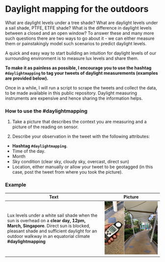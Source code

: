
# Daylight mapping for the outdoors

What are daylight levels under a tree shade? What are daylight levels under a sail shade, PTFE, ETFE shade? What is the difference in daylight levels between a closed and an open window? To answer these and many more such questions there are two ways to go about it - we can either measure them or painstakingly model such scenarios to predict daylight levels. 

A quick and easy way to start building an intuition for daylight levels of our surrounding environment is to measure lux levels and share them.

**To make it as painless as possible, I encourage you to use the hashtag `#daylightmapping` to tag your tweets of daylight measurements (examples are provided below).**

Once in a while, I will run a script to scrape the tweets and collect the data, to be made available in this public repository. Daylight measuring instruments are expensive and hence sharing the information helps.

###  How to use the #daylightmapping 

1. Take a picture that describes the context you are measuring and a picture of the reading on sensor.

2. Describe your observation in the tweet with the following attributes:
  - **Hashtag `#daylightmapping`**.
  - Time of the day.
  - Month
  - Sky condition (clear sky, cloudy sky, overcast, direct sun)
  - Location, either manually or allow your tweet to be geotagged (in this case, post the tweet from where you took the picture).


### Example

Text | Picture
---|---
Lux levels under a white sail shade when the sun is overhead on a **clear day, 12pm, March, Singapore**. Direct sun is blocked, pleasant shade and sufficient daylight for an outdoor walkway in an equatorial climate **#daylightmapping** | ![alt text](Image/Img01.jpg) 







